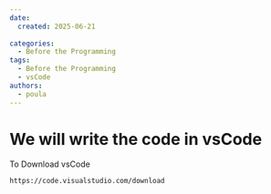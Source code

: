 ```yaml
---
date:
  created: 2025-06-21
  
categories:
  - Before the Programming  
tags:
  - Before the Programming
  - vsCode
authors:
  - poula      
---
```

# We will write the code in vsCode



<!-- more -->


To Download vsCode
```
https://code.visualstudio.com/download
```
